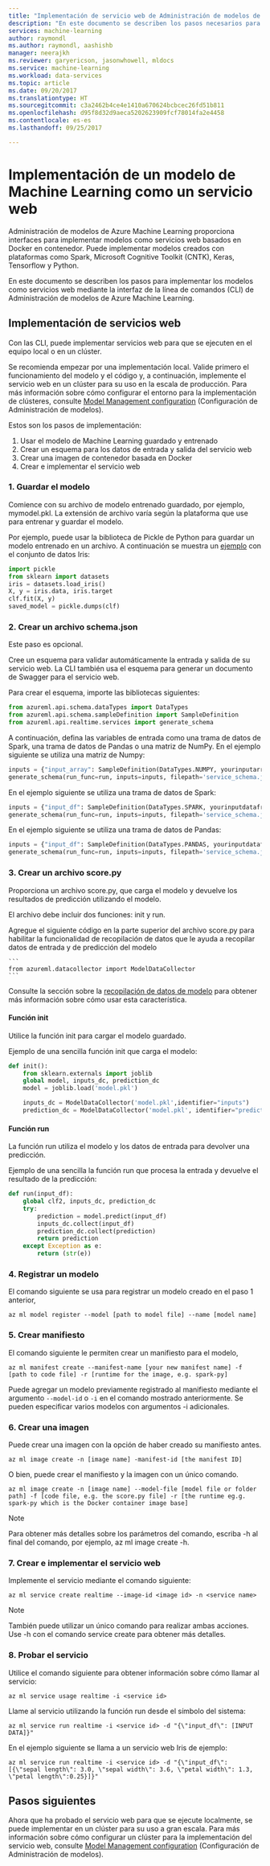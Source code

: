 ```yaml
---
title: "Implementación de servicio web de Administración de modelos de Azure Machine Learning| Microsoft Docs"
description: "En este documento se describen los pasos necesarios para implementar un modelo de aprendizaje automático con Administración de modelos de Azure Machine Learning."
services: machine-learning
author: raymondl
ms.author: raymondl, aashishb
manager: neerajkh
ms.reviewer: garyericson, jasonwhowell, mldocs
ms.service: machine-learning
ms.workload: data-services
ms.topic: article
ms.date: 09/20/2017
ms.translationtype: HT
ms.sourcegitcommit: c3a2462b4ce4e1410a670624bcbcec26fd51b811
ms.openlocfilehash: d95f8d32d9aeca5202623909fcf78014fa2e4458
ms.contentlocale: es-es
ms.lasthandoff: 09/25/2017

---
```

# <a name="deploying-a-machine-learning-model-as-a-web-service"></a>Implementación de un modelo de Machine Learning como un servicio web

Administración de modelos de Azure Machine Learning proporciona interfaces para implementar modelos como servicios web basados en Docker en contenedor. Puede implementar modelos creados con plataformas como Spark, Microsoft Cognitive Toolkit (CNTK), Keras, Tensorflow y Python. 

En este documento se describen los pasos para implementar los modelos como servicios web mediante la interfaz de la línea de comandos (CLI) de Administración de modelos de Azure Machine Learning.

## <a name="deploying-web-services"></a>Implementación de servicios web
Con las CLI, puede implementar servicios web para que se ejecuten en el equipo local o en un clúster.

Se recomienda empezar por una implementación local. Valide primero el funcionamiento del modelo y el código y, a continuación, implemente el servicio web en un clúster para su uso en la escala de producción. Para más información sobre cómo configurar el entorno para la implementación de clústeres, consulte [Model Management configuration](model-management-configuration.md) (Configuración de Administración de modelos). 

Estos son los pasos de implementación:
1. Usar el modelo de Machine Learning guardado y entrenado
2. Crear un esquema para los datos de entrada y salida del servicio web
3. Crear una imagen de contenedor basada en Docker
4. Crear e implementar el servicio web

### <a name="1-save-your-model"></a>1. Guardar el modelo
Comience con su archivo de modelo entrenado guardado, por ejemplo, mymodel.pkl. La extensión de archivo varía según la plataforma que use para entrenar y guardar el modelo. 

Por ejemplo, puede usar la biblioteca de Pickle de Python para guardar un modelo entrenado en un archivo. A continuación se muestra un [ejemplo](http://scikit-learn.org/stable/modules/model_persistence.html) con el conjunto de datos Iris:

```python
import pickle
from sklearn import datasets
iris = datasets.load_iris()
X, y = iris.data, iris.target
clf.fit(X, y)  
saved_model = pickle.dumps(clf)
```

### <a name="2-create-a-schemajson-file"></a>2. Crear un archivo schema.json
Este paso es opcional. 

Cree un esquema para validar automáticamente la entrada y salida de su servicio web. La CLI también usa el esquema para generar un documento de Swagger para el servicio web.

Para crear el esquema, importe las bibliotecas siguientes:

```python
from azureml.api.schema.dataTypes import DataTypes
from azureml.api.schema.sampleDefinition import SampleDefinition
from azureml.api.realtime.services import generate_schema
```
A continuación, defina las variables de entrada como una trama de datos de Spark, una trama de datos de Pandas o una matriz de NumPy. En el ejemplo siguiente se utiliza una matriz de Numpy:

```python
inputs = {"input_array": SampleDefinition(DataTypes.NUMPY, yourinputarray)}
generate_schema(run_func=run, inputs=inputs, filepath='service_schema.json')
```
En el ejemplo siguiente se utiliza una trama de datos de Spark:

```python
inputs = {"input_df": SampleDefinition(DataTypes.SPARK, yourinputdataframe)}
generate_schema(run_func=run, inputs=inputs, filepath='service_schema.json')
```

En el ejemplo siguiente se utiliza una trama de datos de Pandas:

```python
inputs = {"input_df": SampleDefinition(DataTypes.PANDAS, yourinputdataframe)}
generate_schema(run_func=run, inputs=inputs, filepath='service_schema.json')
```

### <a name="3-create-a-scorepy-file"></a>3. Crear un archivo score.py
Proporciona un archivo score.py, que carga el modelo y devuelve los resultados de predicción utilizando el modelo.

El archivo debe incluir dos funciones: init y run.

Agregue el siguiente código en la parte superior del archivo score.py para habilitar la funcionalidad de recopilación de datos que le ayuda a recopilar datos de entrada y de predicción del modelo

    ```
    from azureml.datacollector import ModelDataCollector
    ```

Consulte la sección sobre la [recopilación de datos de modelo](how-to-use-model-data-collection.md) para obtener más información sobre cómo usar esta característica.

#### <a name="init-function"></a>Función init
Utilice la función init para cargar el modelo guardado.

Ejemplo de una sencilla función init que carga el modelo:

```python
def init():  
    from sklearn.externals import joblib
    global model, inputs_dc, prediction_dc
    model = joblib.load('model.pkl')

    inputs_dc = ModelDataCollector('model.pkl',identifier="inputs")
    prediction_dc = ModelDataCollector('model.pkl', identifier="prediction")
```

#### <a name="run-function"></a>Función run
La función run utiliza el modelo y los datos de entrada para devolver una predicción.

Ejemplo de una sencilla la función run que procesa la entrada y devuelve el resultado de la predicción:

```python
def run(input_df):
    global clf2, inputs_dc, prediction_dc
    try:
        prediction = model.predict(input_df)
        inputs_dc.collect(input_df)
        prediction_dc.collect(prediction)
        return prediction
    except Exception as e:
        return (str(e))
```

### <a name="4-register-a-model"></a>4. Registrar un modelo
El comando siguiente se usa para registrar un modelo creado en el paso 1 anterior,

```
az ml model register --model [path to model file] --name [model name]
```

### <a name="5-create-manifest"></a>5. Crear manifiesto
El comando siguiente le permiten crear un manifiesto para el modelo,

```
az ml manifest create --manifest-name [your new manifest name] -f [path to code file] -r [runtime for the image, e.g. spark-py]
```
Puede agregar un modelo previamente registrado al manifiesto mediante el argumento `--model-id` o `-i` en el comando mostrado anteriormente. Se pueden especificar varios modelos con argumentos -i adicionales.

### <a name="6-create-an-image"></a>6. Crear una imagen 
Puede crear una imagen con la opción de haber creado su manifiesto antes. 

```
az ml image create -n [image name] -manifest-id [the manifest ID]
```

O bien, puede crear el manifiesto y la imagen con un único comando. 

```
az ml image create -n [image name] --model-file [model file or folder path] -f [code file, e.g. the score.py file] -r [the runtime eg.g. spark-py which is the Docker container image base]
```

>[!NOTE]
>Para obtener más detalles sobre los parámetros del comando, escriba -h al final del comando, por ejemplo, az ml image create -h.


### <a name="7-create-and-deploy-the-web-service"></a>7. Crear e implementar el servicio web
Implemente el servicio mediante el comando siguiente:

```
az ml service create realtime --image-id <image id> -n <service name>
```

>[!NOTE] 
>También puede utilizar un único comando para realizar ambas acciones. Use -h con el comando service create para obtener más detalles.

### <a name="8-test-the-service"></a>8. Probar el servicio
Utilice el comando siguiente para obtener información sobre cómo llamar al servicio:

```
az ml service usage realtime -i <service id>
```

Llame al servicio utilizando la función run desde el símbolo del sistema:

```
az ml service run realtime -i <service id> -d "{\"input_df\": [INPUT DATA]}"
```

En el ejemplo siguiente se llama a un servicio web Iris de ejemplo:

```
az ml service run realtime -i <service id> -d "{\"input_df\": [{\"sepal length\": 3.0, \"sepal width\": 3.6, \"petal width\": 1.3, \"petal length\":0.25}]}"
```

## <a name="next-steps"></a>Pasos siguientes
Ahora que ha probado el servicio web para que se ejecute localmente, se puede implementar en un clúster para su uso a gran escala. Para más información sobre cómo configurar un clúster para la implementación del servicio web, consulte [Model Management configuration](model-management-configuration.md) (Configuración de Administración de modelos). 

